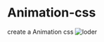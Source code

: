 # Animation-css
create a Animation css
![loder](https://github.com/Siddiquiweb/Animation-css/assets/157453608/b4e0a39b-0bee-4685-b355-8e16f0443376)
